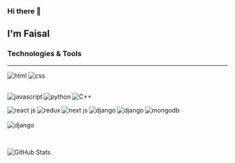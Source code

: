 ### Hi there 👋
## I'm Faisal

### Technologies & Tools

<hr />


<img src="https://img.shields.io/badge/HTML5-E34F26?style=for-the-badge&logo=html5&logoColor=white" alt="html" align="left"/> 
<img src="https://img.shields.io/badge/CSS3-1572B6?style=for-the-badge&logo=css3&logoColor=white" alt="css" align="left"/> 

<br /> <br />

<img src="https://img.shields.io/badge/JavaScript-323330?style=for-the-badge&logo=javascript&logoColor=F7DF1E" alt="javascript" align="left"/> 
<img src="https://img.shields.io/badge/Python-3776AB?style=for-the-badge&logo=python&logoColor=white" alt="python" align="left"/>

![C++](https://img.shields.io/badge/c++-%2300599C.svg?style=for-the-badge&logo=c%2B%2B&logoColor=white)

<img src="https://img.shields.io/badge/React-20232A?style=for-the-badge&logo=react&logoColor=61DAFB" alt="react js" align="left"/>
<img src="https://img.shields.io/badge/Redux-593D88?style=for-the-badge&logo=redux&logoColor=white" alt="redux" align="left"/>
<img src="https://img.shields.io/badge/next.js-000000?style=for-the-badge&logo=nextdotjs&logoColor=white" alt="next js" align="left"/>
<img src="https://img.shields.io/badge/Node.js-339933?style=for-the-badge&logo=nodedotjs&logoColor=white" alt="django" align="left"/>
<img src="https://img.shields.io/badge/Express.js-000000?style=for-the-badge&logo=express&logoColor=white" alt="django" align="left"/>
<img src="https://img.shields.io/badge/MongoDB-white?style=for-the-badge&logo=mongodb&logoColor=4EA94B" alt="mongodb" align="left"/>
<br /> <br />


<img src="https://img.shields.io/badge/Django-092E20?style=for-the-badge&logo=django&logoColor=white" alt="django" align="left"/>






<br /> <br />

![GitHub Stats](https://github-readme-stats.vercel.app/api?username=Faisal135711&theme=vue)


<!--
**Faisal135711/Faisal135711** is a ✨ _special_ ✨ repository because its `README.md` (this file) appears on your GitHub profile.

Here are some ideas to get you started:

- 🔭 I’m currently working on ...
- 🌱 I’m currently learning ...
- 👯 I’m looking to collaborate on ...
- 🤔 I’m looking for help with ...
- 💬 Ask me about ...
- 📫 How to reach me: ...
- 😄 Pronouns: ...
- ⚡ Fun fact: ...
-->
